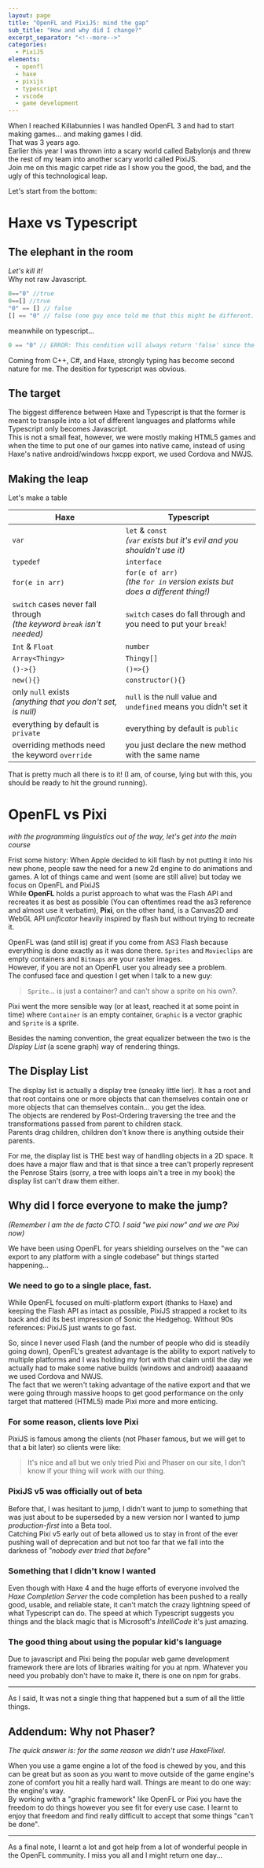 ```yaml
---
layout: page
title: "OpenFL and PixiJS: mind the gap"
sub_title: "How and why did I change?"
excerpt_separator: "<!--more-->"
categories:
  - PixiJS
elements:
  - openfl
  - haxe
  - pixijs
  - typescript
  - vscode
  - game development
---
```

When I reached Killabunnies I was handled OpenFL 3 and had to start making games... and making games I did.  
That was 3 years ago.  
Earlier this year I was thrown into a scary world called Babylonjs and threw the rest of my team into another scary world called PixiJS.  
Join me on this magic carpet ride as I show you the good, the bad, and the ugly of this technological leap.  

<!--more-->

Let's start from the bottom:

# Haxe vs Typescript

## The elephant in the room
*Let's kill it!*  
Why not raw Javascript.

```js
0=="0" //true
0==[] //true
"0" == [] // false
[] == "0" // false (one guy once told me that this might be different. It wasn't)
```
meanwhile on typescript...
```ts
0 == "0" // ERROR: This condition will always return 'false' since the types 'number' and 'string' have no overlap. (TS2367)
```
Coming from C++, C#, and Haxe, strongly typing has become second nature for me. The desition for typescript was obvious.

## The target
The biggest difference between Haxe and Typescript is that the former is meant to transpile into a lot of different languages and platforms while Typescript only becomes Javascript.  
This is not a small feat, however, we were mostly making HTML5 games and when the time to put one of our games into native came, instead of using Haxe's native android/windows hxcpp export, we used Cordova and NWJS.

## Making the leap

Let's make a table

| Haxe | Typescript |
|---|---|
| `var` | `let` & `const`</br>*(`var` exists but it's evil and you shouldn't use it)* |
| `typedef` | `interface` |
| `for(e in arr)` | `for(e of arr)`</br>*(the `for in` version exists but does a different thing!)* |
| `switch` cases never fall through</br>*(the keyword `break` isn't needed)* | `switch` cases do fall through and you need to put your `break`! |
| `Int` & `Float` | `number` |
| `Array<Thingy>` | `Thingy[]`  |
| `()->{}` | `()=>{}` |
| `new(){}` | `constructor(){}` |
| only `null` exists</br>*(anything that you don't set, is null)* | `null` is the null value and `undefined` means you didn't set it |
| everything by default is `private` | everything by default is `public` |
| overriding methods need the keyword `override` | you just declare the new method with the same name |

That is pretty much all there is to it! (I am, of course, lying but with this, you should be ready to hit the ground running).


# OpenFL vs Pixi
*with the programming linguistics out of the way, let's get into the main course*

Frist some history: When Apple decided to kill flash by not putting it into his new phone, people saw the need for a new 2d engine to do animations and games. A lot of things came and went (some are still alive) but today we focus on OpenFL and PixiJS  
While **OpenFL** holds a purist approach to what was the Flash API and recreates it as best as possible (You can oftentimes read the as3 reference and almost use it verbatim), **Pixi**, on the other hand, is a Canvas2D and WebGL API *unificator* heavily inspired by flash but without trying to recreate it.

OpenFL was (and still is) great if you come from AS3 Flash because everything is done exactly as it was done there. `Sprites` and `Movieclips` are empty containers and `Bitmaps` are your raster images.  
However, if you are not an OpenFL user you already see a problem.  
The confused face and question I get when I talk to a new guy: 
> `Sprite`... is just a container? and can't show a sprite on his own?.

Pixi went the more sensible way (or at least, reached it at some point in time) where `Container` is an empty container, `Graphic` is a vector graphic and `Sprite` is a sprite.

Besides the naming convention, the great equalizer between the two is the _Display List_ (a scene graph) way of rendering things.

## The Display List
The display list is actually a display tree (sneaky little lier). It has a root and that root contains one or more objects that can themselves contain one or more objects that can themselves contain... you get the idea.  
The objects are rendered by Post-Ordering traversing the tree and the transformations passed from parent to children stack.  
Parents drag children, children don't know there is anything outside their parents.

For me, the display list is THE best way of handling objects in a 2D space. It does have a major flaw and that is that since a tree can't properly represent the Penrose Stairs (sorry, a tree with loops ain't a tree in my book) the display list can't draw them either.

## Why did I force everyone to make the jump?
*(Remember I am the de facto CTO. I said "we pixi now" and we are Pixi now)*

We have been using OpenFL for years shielding ourselves on the "we can export to any platform with a single codebase" but things started happening...

### We need to go to a single place, fast.
While OpenFL focused on multi-platform export (thanks to Haxe) and keeping the Flash API as intact as possible, PixiJS strapped a rocket to its back and did its best impression of Sonic the Hedgehog. Without 90s references: PixiJS just wants to go fast.

So, since I never used Flash (and the number of people who did is steadily going down), OpenFL's greatest advantage is the ability to export natively to multiple platforms and I was holding my fort with that claim until the day we actually had to make some native builds (windows and android) aaaaaand we used Cordova and NWJS.  
The fact that we weren't taking advantage of the native export and that we were going through massive hoops to get good performance on the only target that mattered (HTML5) made Pixi more and more enticing.

### For some reason, clients love Pixi
PixiJS is famous among the clients (not Phaser famous, but we will get to that a bit later) so clients were like:
> It's nice and all but we only tried Pixi and Phaser on our site, I don't know if your thing will work with our thing.

### PixiJS v5 was officially out of beta  
Before that, I was hesitant to jump, I didn't want to jump to something that was just about to be superseded by a new version nor I wanted to jump *production-first* into a Beta tool.  
Catching Pixi v5 early out of beta allowed us to stay in front of the ever pushing wall of deprecation and but not too far that we fall into the darkness of *"nobody ever tried that before"*

### Something that I didn't know I wanted
Even though with Haxe 4 and the huge efforts of everyone involved the *Haxe Completion Server* the code completion has been pushed to a really good, usable, and reliable state, it can't match the crazy lightning speed of what Typescript can do. The speed at which Typescript suggests you things and the black magic that is Microsoft's *IntelliCode* it's just amazing.

### The good thing about using the popular kid's language
Due to javascript and Pixi being the popular web game development framework there are lots of libraries waiting for you at npm. Whatever you need you probably don't have to make it, there is one on npm for grabs.

---
As I said, It was not a single thing that happened but a sum of all the little things.

## Addendum: Why not Phaser?
*The quick answer is: for the same reason we didn't use HaxeFlixel.*

When you use a game engine a lot of the food is chewed by you, and this can be great but as soon as you want to move outside of the game engine's zone of comfort you hit a really hard wall. Things are meant to do one way: the engine's way.  
By working with a "graphic framework" like OpenFL or Pixi you have the freedom to do things however you see fit for every use case. I learnt to enjoy that freedom and find really difficult to accept that some things "can't be done".

---

As a final note, I learnt a lot and got help from a lot of wonderful people in the OpenFL community. I miss you all and I might return one day...